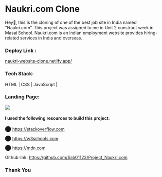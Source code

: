 
<h1>Naukri.com Clone</h1>
<p>Hey👋, this is the cloning of one of the best job site in India named “Naukri.com”. This project was assigned to me in Unit 2 construct week in Masai School. Naukri.com is an Indian employment website provides hiring-related services in India and overseas.</p>
<h3>Deploy Link : </h3>
<a href="https://naukricombysabira.netlify.app/">
naukri-website-clone.netlify.app/</a>

<h3>Tech Stack:</h3>

HTML | CSS | JavaScript |  

<h3>Landing Page:</h3>
<img src="https://miro.medium.com/max/1050/1*-1WyfUZtpbZBDDDKleEdJw.png" />

<h4>I used the following resources to build this project:</h4>

⬤ https://stackoverflow.com

⬤ https://w3schools.com

⬤ https://mdn.com

Github link: https://github.com/Sab01123/Project_Naukri.com

<h3>Thank You</h3>

